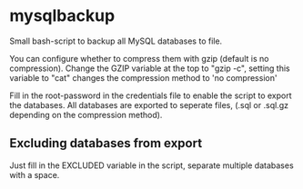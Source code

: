 mysqlbackup
===========

Small bash-script to backup all MySQL databases to file.

You can configure whether to compress them with gzip (default is no compression). Change the GZIP variable at the top to "gzip -c",
setting this variable to "cat" changes the compression method to 'no compression'

Fill in the root-password in the credentials file to enable the script to export the databases.
All databases are exported to seperate files, (.sql or .sql.gz depending on the compression method).

Excluding databases from export
-------------------------------

Just fill in the EXCLUDED variable in the script, separate multiple databases with a space.
